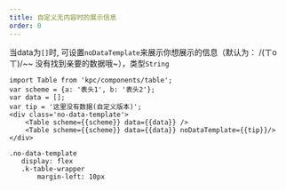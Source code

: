 ```yaml
---
title: 自定义无内容时的展示信息
order: 0
---
```


当data为`[]`时, 可设置`noDataTemplate`来展示你想展示的信息（默认为： /(ㄒoㄒ)/~~ 没有找到亲要的数据哦~），类型`String`

```vdt
import Table from 'kpc/components/table';
var scheme = {a: '表头1', b: '表头2'};
var data = [];
var tip = '这里没有数据(自定义版本)';
<div class='no-data-template'>
    <Table scheme={{scheme}} data={{data}} />
    <Table scheme={{scheme}} data={{data}} noDataTemplate={{tip}}/>
</div>
```

```styl
.no-data-template
   display: flex
   .k-table-wrapper
       margin-left: 10px
```







